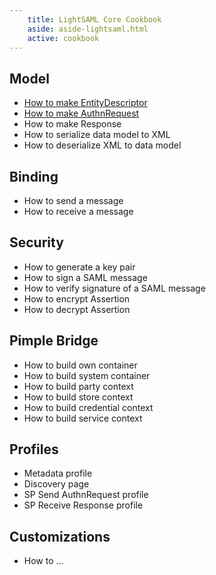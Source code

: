 ```yaml
---
    title: LightSAML Core Cookbook
    aside: aside-lightsaml.html
    active: cookbook
---
```


<div class="row">
<div class="col-md-6" markdown="1">

## Model

 * [How to make EntityDescriptor](How-to-make-entity-descriptor/)
 * [How to make AuthnRequest](How-to-make-AuthnRequest/)
 * How to make Response
 * How to serialize data model to XML
 * How to deserialize XML to data model

</div>
<div class="col-md-6" markdown="1">

## Binding

 * How to send a message
 * How to receive a message

</div>
</div>

<div class="row">
<div class="col-md-6" markdown="1">

## Security

 * How to generate a key pair
 * How to sign a SAML message
 * How to verify signature of a SAML message
 * How to encrypt Assertion
 * How to decrypt Assertion

</div>
<div class="col-md-6" markdown="1">

## Pimple Bridge

 * How to build own container
 * How to build system container
 * How to build party context
 * How to build store context
 * How to build credential context
 * How to build service context


</div>
</div>

<div class="row">
<div class="col-md-6" markdown="1">

## Profiles

 * Metadata profile
 * Discovery page
 * SP Send AuthnRequest profile
 * SP Receive Response profile

</div>
<div class="col-md-6" markdown="1">

## Customizations

 * How to ...

</div>
</div>
